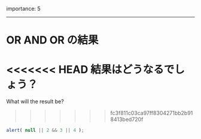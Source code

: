 importance: 5

---

# OR AND OR の結果

<<<<<<< HEAD
結果はどうなるでしょう？
=======
What will the result be?
>>>>>>> fc3f811c03ca97ff8304271bb2b918413bed720f

```js
alert( null || 2 && 3 || 4 );
```
